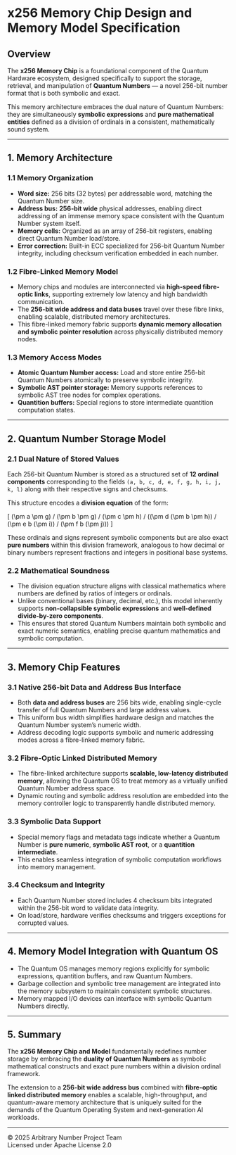 # x256 Memory Chip Design and Memory Model Specification

## Overview

The **x256 Memory Chip** is a foundational component of the Quantum Hardware ecosystem, designed specifically to support the storage, retrieval, and manipulation of **Quantum Numbers** — a novel 256-bit number format that is both symbolic and exact.

This memory architecture embraces the dual nature of Quantum Numbers: they are simultaneously **symbolic expressions** and **pure mathematical entities** defined as a division of ordinals in a consistent, mathematically sound system.

---

## 1. Memory Architecture

### 1.1 Memory Organization

- **Word size:** 256 bits (32 bytes) per addressable word, matching the Quantum Number size.  
- **Address bus:** **256-bit wide** physical addresses, enabling direct addressing of an immense memory space consistent with the Quantum Number system itself.  
- **Memory cells:** Organized as an array of 256-bit registers, enabling direct Quantum Number load/store.  
- **Error correction:** Built-in ECC specialized for 256-bit Quantum Number integrity, including checksum verification embedded in each number.

### 1.2 Fibre-Linked Memory Model

- Memory chips and modules are interconnected via **high-speed fibre-optic links**, supporting extremely low latency and high bandwidth communication.  
- The **256-bit wide address and data buses** travel over these fibre links, enabling scalable, distributed memory architectures.  
- This fibre-linked memory fabric supports **dynamic memory allocation and symbolic pointer resolution** across physically distributed memory nodes.

### 1.3 Memory Access Modes

- **Atomic Quantum Number access:** Load and store entire 256-bit Quantum Numbers atomically to preserve symbolic integrity.  
- **Symbolic AST pointer storage:** Memory supports references to symbolic AST tree nodes for complex operations.  
- **Quantition buffers:** Special regions to store intermediate quantition computation states.

---

## 2. Quantum Number Storage Model

### 2.1 Dual Nature of Stored Values

Each 256-bit Quantum Number is stored as a structured set of **12 ordinal components** corresponding to the fields `(a, b, c, d, e, f, g, h, i, j, k, l)` along with their respective signs and checksums.

This structure encodes a **division equation** of the form:

\[
(\pm a \pm g) / (\pm b \pm g) / (\pm c \pm h) / ((\pm d (\pm b \pm h)) / (\pm e b (\pm i)) / (\pm f b (\pm j)))
\]

These ordinals and signs represent symbolic components but are also exact **pure numbers** within this division framework, analogous to how decimal or binary numbers represent fractions and integers in positional base systems.

### 2.2 Mathematical Soundness

- The division equation structure aligns with classical mathematics where numbers are defined by ratios of integers or ordinals.  
- Unlike conventional bases (binary, decimal, etc.), this model inherently supports **non-collapsible symbolic expressions** and **well-defined divide-by-zero components**.  
- This ensures that stored Quantum Numbers maintain both symbolic and exact numeric semantics, enabling precise quantum mathematics and symbolic computation.

---

## 3. Memory Chip Features

### 3.1 Native 256-bit Data and Address Bus Interface

- Both **data and address buses** are 256 bits wide, enabling single-cycle transfer of full Quantum Numbers and large address values.  
- This uniform bus width simplifies hardware design and matches the Quantum Number system’s numeric width.  
- Address decoding logic supports symbolic and numeric addressing modes across a fibre-linked memory fabric.

### 3.2 Fibre-Optic Linked Distributed Memory

- The fibre-linked architecture supports **scalable, low-latency distributed memory**, allowing the Quantum OS to treat memory as a virtually unified Quantum Number address space.  
- Dynamic routing and symbolic address resolution are embedded into the memory controller logic to transparently handle distributed memory.

### 3.3 Symbolic Data Support

- Special memory flags and metadata tags indicate whether a Quantum Number is **pure numeric**, **symbolic AST root**, or a **quantition intermediate**.  
- This enables seamless integration of symbolic computation workflows into memory management.

### 3.4 Checksum and Integrity

- Each Quantum Number stored includes 4 checksum bits integrated within the 256-bit word to validate data integrity.  
- On load/store, hardware verifies checksums and triggers exceptions for corrupted values.

---

## 4. Memory Model Integration with Quantum OS

- The Quantum OS manages memory regions explicitly for symbolic expressions, quantition buffers, and raw Quantum Numbers.  
- Garbage collection and symbolic tree management are integrated into the memory subsystem to maintain consistent symbolic structures.  
- Memory mapped I/O devices can interface with symbolic Quantum Numbers directly.

---

## 5. Summary

The **x256 Memory Chip and Model** fundamentally redefines number storage by embracing the **duality of Quantum Numbers** as symbolic mathematical constructs and exact pure numbers within a division ordinal framework.

The extension to a **256-bit wide address bus** combined with **fibre-optic linked distributed memory** enables a scalable, high-throughput, and quantum-aware memory architecture that is uniquely suited for the demands of the Quantum Operating System and next-generation AI workloads.

---

© 2025 Arbitrary Number Project Team  
Licensed under Apache License 2.0
